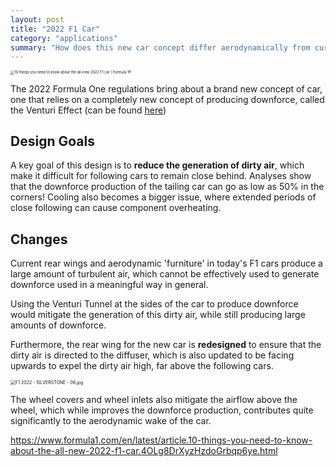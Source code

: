 ```yaml
---
layout: post
title: "2022 F1 Car"
category: "applications"
summary: "How does this new car concept differ aerodynamically from current cars, and how does it bring about closer racing?"
---
```


<img src="https://www.formula1.com/content/dam/fom-website/manual/Misc/2021manual/2021BritishManualAdds/2022CarImages/2022CarImageSTUDIO/2022%20F1%20Car%20Race%20Service%20-%20Ryan%20Davis-5.jpg" alt="10 things you need to know about the all-new 2022 F1 car | Formula 1®" style="zoom:40%;" />

The 2022 Formula One regulations bring about a brand new concept of car, one that relies on a completely new concept of producing downforce, called the Venturi Effect (can be found [here]())

## Design Goals

A key goal of this design is to **reduce the generation of dirty air**, which make it difficult for following cars to remain close behind. Analyses show that the downforce production of the tailing car can go as low as 50% in the corners! Cooling also becomes a bigger issue, where extended periods of close following can cause component overheating.

## Changes

Current rear wings and aerodynamic 'furniture' in today's F1 cars produce a large amount of turbulent air, which cannot be effectively used to generate downforce used in a meaningful way in general. 

Using the Venturi Tunnel at the sides of the car to produce downforce would mitigate the generation of this dirty air, while still producing large amounts of downforce.

Furthermore, the rear wing for the new car is **redesigned** to ensure that the dirty air is directed to the diffuser, which is also updated to be facing upwards to expel the dirty air high, far above the following cars.

<img src="https://www.formula1.com/content/dam/fom-website/manual/Misc/2021manual/2021BritishManualAdds/2022CarImages/2022CarImageRENDERS/F1%202022%20-%20SILVERSTONE%20-%2006.jpg.transform/9col/image.jpg" alt="F1 2022 - SILVERSTONE - 06.jpg" style="zoom:50%;" />

The wheel covers and wheel inlets also mitigate the airflow above the wheel, which while improves the downforce production, contributes quite significantly to the aerodynamic wake of the car.

https://www.formula1.com/en/latest/article.10-things-you-need-to-know-about-the-all-new-2022-f1-car.4OLg8DrXyzHzdoGrbqp6ye.html